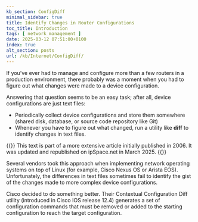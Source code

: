 ```yaml
---
kb_section: ConfigDiff
minimal_sidebar: true
title: Identify Changes in Router Configurations
toc_title: Introduction
tags: [ network management ]
date: 2025-03-12 07:51:00+0100
index: true
alt_section: posts
url: /kb/Internet/ConfigDiff/
---
```

If you’ve ever had to manage and configure more than a few routers in a production environment, there probably was a moment when you had to figure out what changes were made to a device configuration.

Answering that question seems to be an easy task; after all, device configurations are just text files:

* Periodically collect device configurations and store them somewhere (shared disk, database, or source code repository like Git)
* Whenever you have to figure out what changed, run a utility like **diff** to identify changes in text files.
<!--more-->
{{<note migrated>}}
This text is part of a more extensive article initially published in 2006. It was updated and republished on ipSpace.net in March 2025.
{{</note>}}

Several vendors took this approach when implementing network operating systems on top of Linux (for example, Cisco Nexus OS or Arista EOS). Unfortunately, the differences in text files sometimes fail to identify the gist of the changes made to more complex device configurations.

Cisco decided to do something better. Their Contextual Configuration Diff utility (introduced in Cisco IOS release 12.4) generates a set of configuration commands that must be removed or added to the starting configuration to reach the target configuration.

